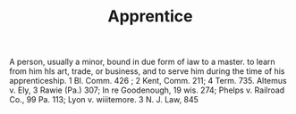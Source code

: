 ---
title: Apprentice
letter: A
permalink: "/definitions/apprentice.html"
body: A person, usually a minor, bound in due form of iaw to a master. to learn from
  him hls art, trade, or business, and to serve him during the time of his apprenticeship.
  1 Bl. Comm. 426 ; 2 Kent, Comm. 211; 4 Term. 735. Altemus v. Ely, 3 Rawie (Pa.)
  307; In re Goodenough, 19 wis. 274; Phelps v. Railroad Co., 99 Pa. 113; Lyon v.
  wiiitemore. 3 N. J. Law, 845
published_at: '2018-07-07'
source: Black's Law Dictionary
layout: post
---